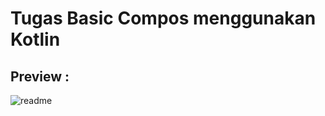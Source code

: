 <h1>Tugas Basic Compos menggunakan Kotlin</h1>

<h2>Preview : </h2>

![readme](https://github.com/user-attachments/assets/faad1699-e2a3-4964-9309-f8a86eef2bca)
